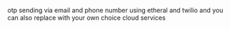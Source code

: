 otp sending via email and phone number using etheral and twilio  and you can also replace with your own choice cloud services
